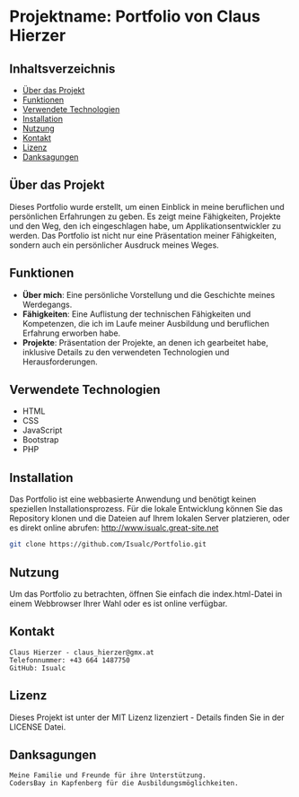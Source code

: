# Projektname: Portfolio von Claus Hierzer

## Inhaltsverzeichnis

- [Über das Projekt](#über-das-projekt)
- [Funktionen](#funktionen)
- [Verwendete Technologien](#verwendete-technologien)
- [Installation](#installation)
- [Nutzung](#nutzung)
- [Kontakt](#kontakt)
- [Lizenz](#lizenz)
- [Danksagungen](#danksagungen)

## Über das Projekt

Dieses Portfolio wurde erstellt, um einen Einblick in meine beruflichen und persönlichen Erfahrungen zu geben. Es zeigt meine Fähigkeiten, Projekte und den Weg, den ich eingeschlagen habe, um Applikationsentwickler zu werden. Das Portfolio ist nicht nur eine Präsentation meiner Fähigkeiten, sondern auch ein persönlicher Ausdruck meines Weges.

## Funktionen

- **Über mich**: Eine persönliche Vorstellung und die Geschichte meines Werdegangs.
- **Fähigkeiten**: Eine Auflistung der technischen Fähigkeiten und Kompetenzen, die ich im Laufe meiner Ausbildung und beruflichen Erfahrung erworben habe.
- **Projekte**: Präsentation der Projekte, an denen ich gearbeitet habe, inklusive Details zu den verwendeten Technologien und Herausforderungen.

## Verwendete Technologien

- HTML
- CSS
- JavaScript
- Bootstrap
- PHP

## Installation

Das Portfolio ist eine webbasierte Anwendung und benötigt keinen speziellen Installationsprozess. Für die lokale Entwicklung können Sie das Repository klonen und die Dateien auf Ihrem lokalen Server platzieren, oder es direkt online abrufen:
http://www.isualc.great-site.net

```bash
git clone https://github.com/Isualc/Portfolio.git
````
## Nutzung

Um das Portfolio zu betrachten, öffnen Sie einfach die index.html-Datei in einem Webbrowser Ihrer Wahl oder es ist online verfügbar.


## Kontakt

    Claus Hierzer - claus_hierzer@gmx.at
    Telefonnummer: +43 664 1487750
    GitHub: Isualc

## Lizenz

Dieses Projekt ist unter der MIT Lizenz lizenziert - Details finden Sie in der LICENSE Datei.

## Danksagungen

    Meine Familie und Freunde für ihre Unterstützung.
    CodersBay in Kapfenberg für die Ausbildungsmöglichkeiten.
    
